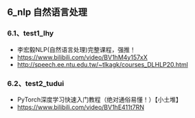 ## 6_nlp    自然语言处理
### 6.1、test1_lhy
- 李宏毅NLP(自然语言处理)完整课程，强推！
-  https://www.bilibili.com/video/BV1hM4y157xX
- http://speech.ee.ntu.edu.tw/~tlkagk/courses_DLHLP20.html

### 6.2、test2_tudui
- PyTorch深度学习快速入门教程（绝对通俗易懂！）【小土堆】
- https://www.bilibili.com/video/BV1hE411t7RN
